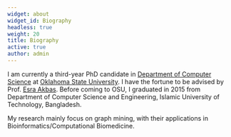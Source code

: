 ```yaml
---
widget: about
widget_id: Biography
headless: true
weight: 20
title: Biography
active: true
author: admin
---
```

I am currently a third-year PhD candidate in [Department of Computer Science](https://computerscience.okstate.edu) at [Oklahoma State University](https://go.okstate.edu). I have the fortune to be advised by Prof. [Esra Akbas](https://www.cs.okstate.edu/~eakbas/). Before coming to OSU, I graduated in 2015 from Department of Computer Science and Engineering, Islamic University of Technology, Bangladesh.

My research mainly focus on graph mining, with their applications in Bioinformatics/Computational Biomedicine.